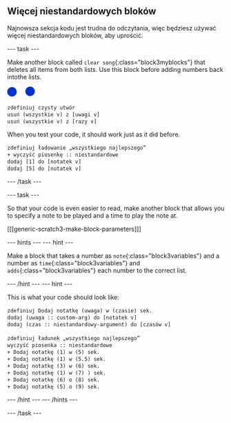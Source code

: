 ## Więcej niestandardowych bloków

Najnowsza sekcja kodu jest trudna do odczytania, więc będziesz używać więcej niestandardowych bloków, aby uprościć.

\--- task \---

Make another block called `clear song`{:class="block3myblocks"} that deletes all items from both lists. Use this block before adding numbers back intothe lists.

![note-sprite](images/note-sprite.png)

```blocks3
zdefiniuj czysty utwór
usuń (wszystkie v) z [uwagi v]
usuń (wszystkie v) z [razy v]
```

When you test your code, it should work just as it did before.

```blocks3
zdefiniuj ładowanie „wszystkiego najlepszego”
+ wyczyść piosenkę :: niestandardowe
dodaj [1] do [notatek v]
dodaj [5] do [notatek v]
```

\--- /task \---

\--- task \---

So that your code is even easier to read, make another block that allows you to specify a note to be played and a time to play the note at.

[[[generic-scratch3-make-block-parameters]]]

\--- hints \--- \--- hint \---

Make a block that takes a number as `note`{:class="block3variables"} and a number as `time`{:class="block3variables"} and `adds`{:class="block3variables"} each number to the correct list.

\--- /hint \--- \--- hint \---

This is what your code should look like:

```blocks3
zdefiniuj Dodaj notatkę (uwaga) w (czasie) sek.
dodaj (uwaga :: custom-arg) do [notatek v]
dodaj (czas :: niestandardowy-argument) do [czasów v]

zdefiniuj ładunek „wszystkiego najlepszego”
wyczyść piosenka :: niestandardowe
+ Dodaj notatkę (1) w (5) sek.
+ Dodaj notatkę (1) w (5.5) sek.
+ Dodaj notatkę (3) w (6) sek.
+ Dodaj notatkę (1) w (7) ) sek.
+ Dodaj notatkę (6) o (8) sek.
+ Dodaj notatkę (5) o (9) sek.
```

\--- /hint \--- \--- /hints \---

\--- /task \---